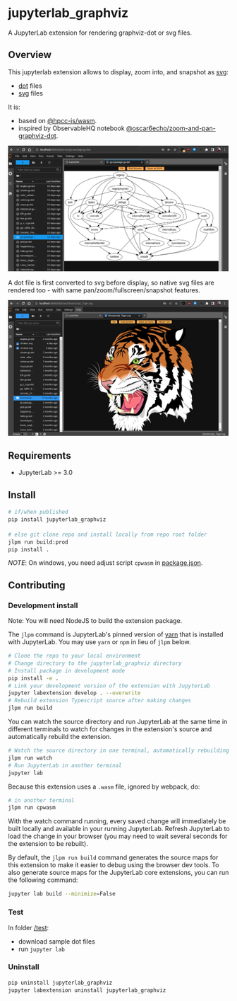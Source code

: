 # jupyterlab_graphviz

A JupyterLab extension for rendering graphviz-dot or svg files.

## Overview

This jupyterlab extension allows to display, zoom into, and snapshot as [svg](https://en.wikipedia.org/wiki/Scalable_Vector_Graphics):

- [dot](<https://en.wikipedia.org/wiki/DOT_(graph_description_language)>) files
- [svg](https://developer.mozilla.org/en-US/docs/Web/SVG) files

It is:

- based on [@hpcc-js/wasm](https://github.com/hpcc-systems/hpcc-js-wasm).
- inspired by ObservableHQ notebook [@oscar6echo/zoom-and-pan-graphviz-dot](https://observablehq.com/@oscar6echo/zoom-and-pan-graphviz-dot).

<img src="./img/screenshot-jupyterlab_graphviz-dot.png" width=500px>

A dot file is first converted to svg before display, so native svg files are rendered too - with same pan/zoom/fullscreen/snapshot features.

<img src="./img/screenshot-jupyterlab_graphviz-svg.png" width=500px>

## Requirements

- JupyterLab >= 3.0

## Install

```bash
# if/when published
pip install jupyterlab_graphviz

# else git clone repo and install locally from repo root folder
jlpm run build:prod
pip install .
```

_NOTE_: On windows, you need adjust script `cpwasm` in [package.json](./package.json).

## Contributing

### Development install

Note: You will need NodeJS to build the extension package.

The `jlpm` command is JupyterLab's pinned version of
[yarn](https://yarnpkg.com/) that is installed with JupyterLab. You may use
`yarn` or `npm` in lieu of `jlpm` below.

```bash
# Clone the repo to your local environment
# Change directory to the jupyterlab_graphviz directory
# Install package in development mode
pip install -e .
# Link your development version of the extension with JupyterLab
jupyter labextension develop . --overwrite
# Rebuild extension Typescript source after making changes
jlpm run build
```

You can watch the source directory and run JupyterLab at the same time in different terminals to watch for changes in the extension's source and automatically rebuild the extension.

```bash
# Watch the source directory in one terminal, automatically rebuilding when needed
jlpm run watch
# Run JupyterLab in another terminal
jupyter lab
```

Because this extension uses a `.wasm` file, ignored by webpack, do:

```bash
# in another terminal
jlpm run cpwasm
```

With the watch command running, every saved change will immediately be built locally and available in your running JupyterLab. Refresh JupyterLab to load the change in your browser (you may need to wait several seconds for the extension to be rebuilt).

By default, the `jlpm run build` command generates the source maps for this extension to make it easier to debug using the browser dev tools. To also generate source maps for the JupyterLab core extensions, you can run the following command:

```bash
jupyter lab build --minimize=False
```

### Test

In folder [/test](./test):

- download sample dot files
- run `jupyter lab`

### Uninstall

```bash
pip uninstall jupyterlab_graphviz
jupyter labextension uninstall jupyterlab_graphviz
```
